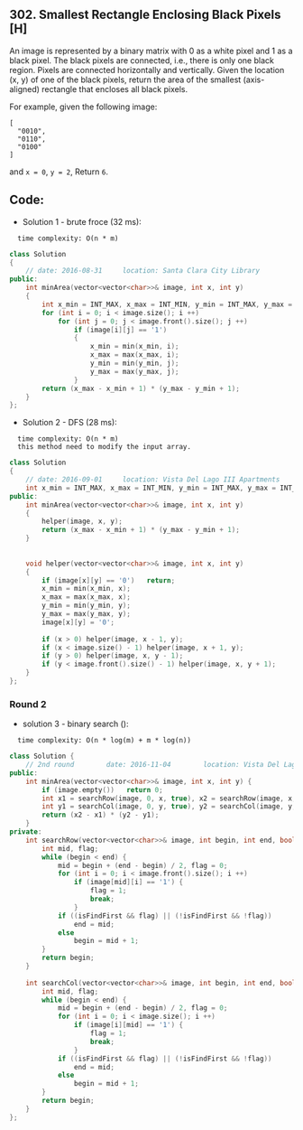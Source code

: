 ## 302. Smallest Rectangle Enclosing Black Pixels [H]
An image is represented by a binary matrix with 0 as a white pixel and 1 as a black pixel. The black pixels are connected, i.e., there is only one black region. Pixels are connected horizontally and vertically. Given the location (x, y) of one of the black pixels, return the area of the smallest (axis-aligned) rectangle that encloses all black pixels.

For example, given the following image:
```
[
  "0010",
  "0110",
  "0100"
]
```
and `x = 0`, `y = 2`,
Return `6`.

## Code:
- Solution 1 - brute froce (32 ms):
```
  time complexity: O(n * m)
```
```c++
class Solution 
{
    // date: 2016-08-31     location: Santa Clara City Library
public:
    int minArea(vector<vector<char>>& image, int x, int y) 
    {
        int x_min = INT_MAX, x_max = INT_MIN, y_min = INT_MAX, y_max = INT_MIN;
        for (int i = 0; i < image.size(); i ++)
            for (int j = 0; j < image.front().size(); j ++)
                if (image[i][j] == '1')
                {
                    x_min = min(x_min, i);
                    x_max = max(x_max, i);
                    y_min = min(y_min, j);
                    y_max = max(y_max, j);
                }
        return (x_max - x_min + 1) * (y_max - y_min + 1);
    }
};
```

- Solution 2 - DFS (28 ms): 
```
  time complexity: O(n * m)
  this method need to modify the input array.
```
```c++
class Solution 
{
    // date: 2016-09-01     location: Vista Del Lago III Apartments
    int x_min = INT_MAX, x_max = INT_MIN, y_min = INT_MAX, y_max = INT_MIN;
public:
    int minArea(vector<vector<char>>& image, int x, int y) 
    {
        helper(image, x, y);
        return (x_max - x_min + 1) * (y_max - y_min + 1);
    }
    
    
    void helper(vector<vector<char>>& image, int x, int y)
    {
        if (image[x][y] == '0')   return;
        x_min = min(x_min, x);
        x_max = max(x_max, x);
        y_min = min(y_min, y);
        y_max = max(y_max, y);
        image[x][y] = '0';
        
        if (x > 0) helper(image, x - 1, y);
        if (x < image.size() - 1) helper(image, x + 1, y);
        if (y > 0) helper(image, x, y - 1);
        if (y < image.front().size() - 1) helper(image, x, y + 1);
    }
};
```

### Round 2
- solution 3 - binary search ():
```
  time complexity: O(n * log(m) + m * log(n))
```
```c++
class Solution {
    // 2nd round        date: 2016-11-04        location: Vista Del Lago III 
public:
    int minArea(vector<vector<char>>& image, int x, int y) {
        if (image.empty())   return 0;
        int x1 = searchRow(image, 0, x, true), x2 = searchRow(image, x, image.size(), false);
        int y1 = searchCol(image, 0, y, true), y2 = searchCol(image, y, image.front().size(), false);
        return (x2 - x1) * (y2 - y1);
    }
private:
    int searchRow(vector<vector<char>>& image, int begin, int end, bool isFindFirst) {
        int mid, flag;
        while (begin < end) {
            mid = begin + (end - begin) / 2, flag = 0; 
            for (int i = 0; i < image.front().size(); i ++) 
                if (image[mid][i] == '1') {
                    flag = 1;
                    break;
                }
            if ((isFindFirst && flag) || (!isFindFirst && !flag))
                end = mid;
            else
                begin = mid + 1;
        }
        return begin;
    }
    
    int searchCol(vector<vector<char>>& image, int begin, int end, bool isFindFirst) {
        int mid, flag;
        while (begin < end) {
            mid = begin + (end - begin) / 2, flag = 0; 
            for (int i = 0; i < image.size(); i ++) 
                if (image[i][mid] == '1') {
                    flag = 1;
                    break;
                }
            if ((isFindFirst && flag) || (!isFindFirst && !flag))
                end = mid;
            else
                begin = mid + 1;
        }
        return begin;
    }
};
```
